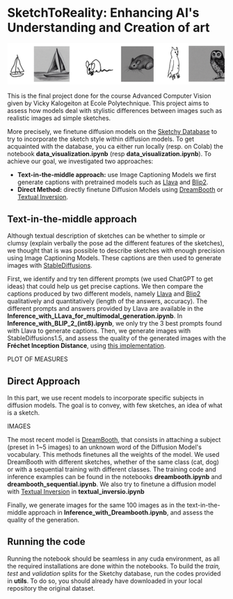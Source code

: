 # SketchToReality: Enhancing AI's Understanding and Creation of art

![Sketchy vs Diffusion](https://github.com/VictorBbt/SketchToReality/blob/main/img/intro.png "Intro Image")

This is the final project done for the course Advanced Computer Vision given by Vicky Kalogeiton at Ecole Polytechnique. This project aims to assess how models deal with stylistic differences between images such as realistic images ad simple sketches. 

More precisely, we finetune diffusion models on the [Sketchy Database](https://faculty.cc.gatech.edu/~hays/tmp/sketchy-database.pdf) to try to incorporate the sketch style within diffusion models. To get acquainted with the database, you ca either run locally (resp. on Colab) the notebook **data_visualization.ipynb** (resp **data_visualization.ipynb**).
To achieve our goal, we investigated two approaches:

- **Text-in-the-middle approach:** use Image Captioning Models we first generate captions with pretrained models such as [Llava](https://huggingface.co/docs/transformers/model_doc/llava) and [Blip2](https://huggingface.co/docs/transformers/model_doc/blip-2).
- **Direct Method:** directly finetune Diffusion Models using [DreamBooth](https://dreambooth.github.io) or [Textual Inversion](https://textual-inversion.github.io).

## Text-in-the-middle approach

Although textual description of sketches can be whether to simple or clumsy (explain verbally the pose ad the different features of the sketches), we thought that is was possible to describe sketches with enough precision using Image Captioning Models. These captions are then used to generate images with [StableDiffusions](https://huggingface.co/spaces/stabilityai/stable-diffusion). 

First, we identify and try ten different prompts (we used ChatGPT to get ideas) that could help us get precise captions. We then compare the captions produced by two different models, namely [Llava](https://huggingface.co/docs/transformers/model_doc/llava) and [Blip2](https://huggingface.co/docs/transformers/model_doc/blip-2) qualitatively and quantitatively (length of the answers, accuracy). The different prompts and answers provided by Llava are available in the **Inference_with_LLava_for_multimodal_generation.ipynb**. In **Inference_with_BLIP_2_(int8).ipynb**, we only try the 3 best prompts found with Llava to generate captions.
Then, we generate images with StableDiffusions1.5, and assess the quality of the generated images with the **Fréchet Inception Distance**, using [this implementation](https://github.com/mseitzer/pytorch-fid).


PLOT OF MEASURES 

## Direct Approach

In this part, we use recent models to incorporate specific subjects in diffusion models. The goal is to convey, with few sketches, an idea of what is a sketch.

IMAGES 

The most recent model is [DreamBooth](https://dreambooth.github.io), that consists in attaching a subject (preset in 1~5 images) to an unknown word of the Diffusion Model's vocabulary. This methods finetunes all the weights of the model. We used DreamBooth with different sketches, whether of the same class (cat, dog) or with a sequential training with different classes. The training code and inference examples can be found in the notebooks **dreambooth.ipynb** and **dreambooth_sequential.ipynb**. 
 We also try to finetune a diffusion model with [Textual Inversion](https://textual-inversion.github.io) in **textual_inversio.ipynb**

Finally, we generate images for the same 100 images as in the text-in-the-middle approach in **Inference_with_Dreambooth.ipynb**, and assess the quality of the generation.

## Running the code

Running the notebook should be seamless in any cuda environment, as all the required installations are done within the notebooks. To build the *train, test* and *validation* splits for the Sketchy database, run the codes provided in **utils**. To do so, you should already have downloaded in your local repository the original dataset.

